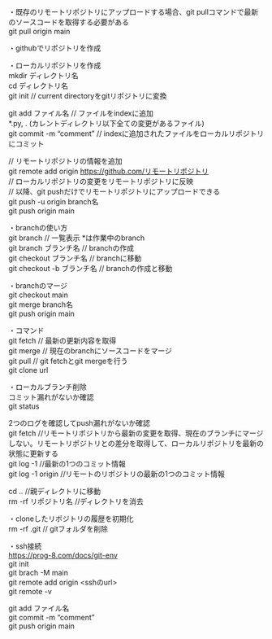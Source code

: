 ・既存のリモートリポジトリにアップロードする場合、git pullコマンドで最新のソースコードを取得する必要がある  
git pull origin main  

・githubでリポジトリを作成  

・ローカルリポジトリを作成  
mkdir ディレクトリ名  
cd ディレクトリ名  
git init // current directoryをgitリポジトリに変換  

git add ファイル名 // ファイルをindexに追加  
*.py, . (カレントディレクトリ以下全ての変更があるファイル)  
git commit -m “comment” // indexに追加されたファイルをローカルリポジトリにコミット  

// リモートリポジトリの情報を追加  
git remote add origin https://github.com/リモートリポジトリ  
// ローカルリポジトリの変更をリモートリポジトリに反映  
// 以降、git pushだけでリモートリポジトリにアップロードできる  
git push -u origin branch名  
git push origin main  
 
・branchの使い方  
git branch // 一覧表示 *は作業中のbranch  
git branch ブランチ名 // branchの作成  
git checkout ブランチ名 // branchに移動  
git checkout -b ブランチ名 // branchの作成と移動  

・branchのマージ  
git checkout main  
git merge branch名  
git push origin main  
  
・コマンド  
git fetch // 最新の更新内容を取得  
git merge // 現在のbranchにソースコードをマージ  
git pull // git fetchとgit mergeを行う  
git clone url  


・ローカルブランチ削除  
コミット漏れがないか確認  
git status  

2つのログを確認してpush漏れがないか確認  
git fetch //リモートリポジトリから最新の変更を取得、現在のブランチにマージしない。リモートリポジトリとの差分を取得して、ローカルリポジトリを最新の状態に更新する  
git log -1 //最新の1つのコミット情報  
git log -1 origin //リモートのリポジトリの最新の1つのコミット情報  

cd ..  //親ディレクトリに移動  
rm -rf リポジトリ名  //ディレクトリを消去  

・cloneしたリポジトリの履歴を初期化  
rm -rf .git // gitフォルダを削除  

・ssh接続  
https://prog-8.com/docs/git-env  
git init  
git brach -M main  
git remote add origin <sshのurl>  
git remote -v  

git add ファイル名  
git commit -m “comment”  
git push origin main  
